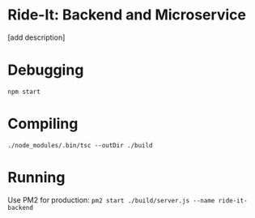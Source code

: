 # Ride-It: Backend and Microservice
[add description]

# Debugging
`npm start`

# Compiling
`./node_modules/.bin/tsc --outDir ./build`

# Running
Use PM2 for production:
`pm2 start ./build/server.js --name ride-it-backend`


